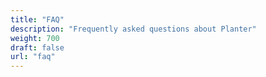 ```yaml
---
title: "FAQ"
description: "Frequently asked questions about Planter"
weight: 700
draft: false
url: "faq"
---
```

